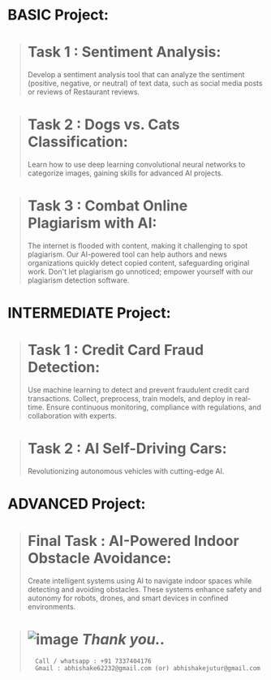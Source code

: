 # BASIC Project:
> # Task 1 : Sentiment Analysis:
> Develop a sentiment analysis tool that can analyze the sentiment (positive, negative, or neutral) of text data, such as social media posts or reviews of Restaurant reviews.



> # Task 2 : Dogs vs. Cats Classification:
> Learn how to use deep learning convolutional neural networks to categorize images, gaining skills for advanced AI projects.



> # Task 3 : Combat Online Plagiarism with AI:
> The internet is flooded with content, making it challenging to spot plagiarism. Our AI-powered tool can help authors and news organizations quickly detect copied content, safeguarding original work. Don't let plagiarism go unnoticed; empower yourself with our plagiarism detection software.

#
# INTERMEDIATE Project:
> # Task 1 : Credit Card Fraud Detection:
> Use machine learning to detect and prevent fraudulent credit card transactions. Collect, preprocess, train models, and deploy in real-time. Ensure continuous monitoring, compliance with regulations, and collaboration with experts.



> # Task 2 : AI Self-Driving Cars:
> Revolutionizing autonomous vehicles with cutting-edge AI.

#
# ADVANCED Project:
> # Final Task : AI-Powered Indoor Obstacle Avoidance:
> Create intelligent systems using AI to navigate indoor spaces while detecting and avoiding obstacles. These systems enhance safety and autonomy for robots, drones, and smart devices in confined environments.

#
>  # ![image](https://github.com/abhishakejutur/projects/assets/91953148/a1bc0dbe-baf3-46d9-b307-d88f1cf3903e) _**Thank you..**_
>       Call / whatsapp : +91 7337404176
>       Gmail : abhishake62232@gmail.com (or) abhishakejutur@gmail.com
#
